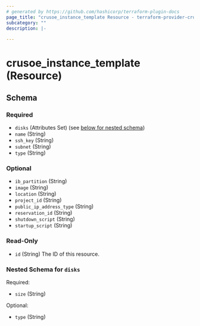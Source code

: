 ```yaml
---
# generated by https://github.com/hashicorp/terraform-plugin-docs
page_title: "crusoe_instance_template Resource - terraform-provider-crusoe"
subcategory: ""
description: |-
  
---
```


# crusoe_instance_template (Resource)





<!-- schema generated by tfplugindocs -->
## Schema

### Required

- `disks` (Attributes Set) (see [below for nested schema](#nestedatt--disks))
- `name` (String)
- `ssh_key` (String)
- `subnet` (String)
- `type` (String)

### Optional

- `ib_partition` (String)
- `image` (String)
- `location` (String)
- `project_id` (String)
- `public_ip_address_type` (String)
- `reservation_id` (String)
- `shutdown_script` (String)
- `startup_script` (String)

### Read-Only

- `id` (String) The ID of this resource.

<a id="nestedatt--disks"></a>
### Nested Schema for `disks`

Required:

- `size` (String)

Optional:

- `type` (String)

